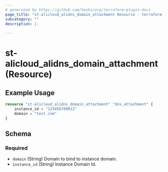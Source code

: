 ```yaml
---
# generated by https://github.com/hashicorp/terraform-plugin-docs
page_title: "st-alicloud_alidns_domain_attachment Resource - terraform-provider-st-alicloud"
subcategory: ""
description: |-
  
---
```


# st-alicloud_alidns_domain_attachment (Resource)



## Example Usage

```terraform
resource "st-alicloud_alidns_domain_attachment" "dns_attachment" {
	instance_id = "123456789012"
	domain = "test.com"
}
```

<!-- schema generated by tfplugindocs -->
## Schema

### Required

- `domain` (String) Domain to bind to instance domain.
- `instance_id` (String) Instance Domain Id.
